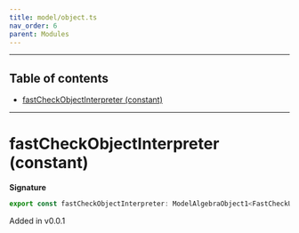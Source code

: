 ```yaml
---
title: model/object.ts
nav_order: 6
parent: Modules
---
```


---

<h2 class="text-delta">Table of contents</h2>

- [fastCheckObjectInterpreter (constant)](#fastcheckobjectinterpreter-constant)

---

# fastCheckObjectInterpreter (constant)

**Signature**

```ts
export const fastCheckObjectInterpreter: ModelAlgebraObject1<FastCheckURI> = ...
```

Added in v0.0.1
